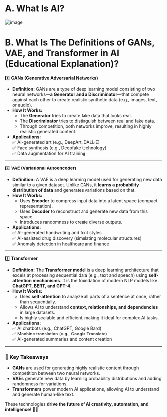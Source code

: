 # A. What Is AI?

![image](https://github.com/user-attachments/assets/6b1d1e8b-1b82-44dc-9f77-89a14fb0b573)

# B. What Is The Definitions of GANs, VAE, and Transformer in AI (Educational Explanation)?

1️⃣ **GANs (Generative Adversarial Networks)**  
   - **Definition:** GANs are a type of deep learning model consisting of two neural networks—**a Generator and a Discriminator**—that compete against each other to create realistic synthetic data (e.g., images, text, or audio).  
   - **How It Works:**  
     - The **Generator** tries to create fake data that looks real.  
     - The **Discriminator** tries to distinguish between real and fake data.  
     - Through competition, both networks improve, resulting in highly realistic generated content.  
   - **Applications:**  
     ✅ AI-generated art (e.g., DeepArt, DALL·E)  
     ✅ Face synthesis (e.g., Deepfake technology)  
     ✅ Data augmentation for AI training  

---

2️⃣ **VAE (Variational Autoencoder)**  
   - **Definition:** A VAE is a deep learning model used for generating new data similar to a given dataset. Unlike GANs, it **learns a probability distribution of data** and generates variations based on that.  
   - **How It Works:**  
     - Uses **Encoder** to compress input data into a latent space (compact representation).  
     - Uses **Decoder** to reconstruct and generate new data from this space.  
     - Introduces randomness to create diverse outputs.  
   - **Applications:**  
     ✅ AI-generated handwriting and font styles  
     ✅ AI-assisted drug discovery (simulating molecular structures)  
     ✅ Anomaly detection in healthcare and finance  

---

3️⃣ **Transformer**  
   - **Definition:** The **Transformer model** is a deep learning architecture that excels at processing sequential data (e.g., text and speech) using **self-attention mechanisms**. It is the foundation of modern NLP models like **ChatGPT, BERT, and GPT-4**.  
   - **How It Works:**  
     - Uses **self-attention** to analyze all parts of a sentence at once, rather than sequentially.  
     - Allows AI to understand **context, relationships, and dependencies** in large datasets.  
     - Is highly scalable and efficient, making it ideal for complex AI tasks.  
   - **Applications:**  
     ✅ AI chatbots (e.g., ChatGPT, Google Bard)  
     ✅ Machine translation (e.g., Google Translate)  
     ✅ AI-generated summaries and content creation  

---

### **🔎 Key Takeaways**
- **GANs** are used for generating highly realistic content through competition between two neural networks.  
- **VAEs** generate new data by learning probability distributions and adding randomness for variations.  
- **Transformers** power modern AI applications, allowing AI to understand and generate human-like text.  

These technologies **drive the future of AI creativity, automation, and intelligence**! 🚀💡
